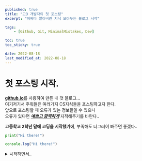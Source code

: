 ```yaml
---
published: true
title: "고3 개발자의 첫 포스팅"
excerpt: "어쩌다 알아버린 지식 모아두는 블로그 시작"

tags:
    - [Github, Git, MinimalMistakes, Dev]

toc: true
toc_sticky: true

date: 2022-08-18
last_modified_at: 2022-08-18
---
```


# 첫 포스팅 시작.

<u>**github.io**</u>를 사용하여 만든 내 첫 블로그...  
여기저기서 주워들은 여러가지 CS지식들을 포스팅하고자 한다.  
앞으로 포스팅할 때 오류가 있는 정보들일 수 있으니  
오류가 있다면 ***<u>예쁘고 깜찍하게</u>*** 지적해주기를 바란다..  
  
**고등학교 2학년 말에 코딩을 시작했기에**, 부족해도 너그러이 봐주면 좋겠다..

```python
print("Hi there!")
```  
```javascript
console.log("Hi there!")
```  
<details>
<summary> 시작하면서.. </summary>
<div markdown='1'>

'정리해놓은거 너무 많은데 언제 처리하지..'  
'분명 1년 전까지만 해도 화학공학자가 꿈이었는데 어쩌다...'

</div>
</details>  

